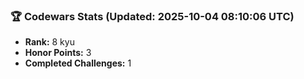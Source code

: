 ### 🏆 Codewars Stats (Updated: 2025-10-04 08:10:06 UTC)

- **Rank:** 8 kyu
- **Honor Points:** 3
- **Completed Challenges:** 1
